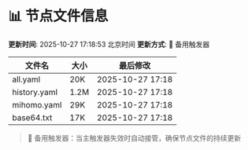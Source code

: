 # 📊 节点文件信息

**更新时间**: 2025-10-27 17:18:53 北京时间
**更新方式**: 🔄 备用触发器

| 文件名 | 大小 | 最后修改 |
|--------|------|----------|
| all.yaml | 20K | 2025-10-27 17:18 |
| history.yaml | 1.2M | 2025-10-27 17:18 |
| mihomo.yaml | 29K | 2025-10-27 17:18 |
| base64.txt | 17K | 2025-10-27 17:18 |

> 🔄 备用触发器：当主触发器失效时自动接管，确保节点文件的持续更新
